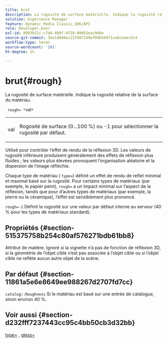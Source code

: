 ```yaml
---
title: brut
description: La rugosité de surface matérielle. Indique la rugosité relative de la surface du matériau.
solution: Experience Manager
feature: Dynamic Media Classic,SDK/API
role: Developer,User
exl-id: 8903b51c-c7d4-460f-8f28-00053eac9d6e
source-git-commit: 3be1d948ac22f907169ef09b509f1cebceaec5c4
workflow-type: tm+mt
source-wordcount: '181'
ht-degree: 1%

---
```


# brut{#rough}

La rugosité de surface matérielle. Indique la rugosité relative de la surface du matériau.

` rough= *`val`*`

<table id="simpletable_432E33EC87144AC7A2A8D9406F862708"> 
 <tr class="strow"> 
  <td class="stentry"> <p> <span class="varname"> val </span> </p> </td> 
  <td class="stentry"> <p>Rogosité de surface (0...100 %) ou -1 pour sélectionner la rugosité par défaut. </p> </td> 
 </tr> 
</table>

Utilisé pour contrôler l’effet de rendu de la réflexion 3D. Les valeurs de rugosité inférieure produisent généralement des effets de réflexion plus fluides ; les valeurs plus élevées provoquent l’organisation aléatoire et la dispersion de l’image réfléchie.

Chaque type de matériau ( `type=`) définit un effet de rendu de reflet minimal et maximal basé sur la rugosité. Pour certains types de matériaux (par exemple, le papier peint), `rough=` a un impact minimal sur l’aspect de la réflexion, tandis que pour d’autres types de matériaux (par exemple, la pierre ou la céramique), l’effet est sensiblement plus prononcé.

`rough=-1` Définit la rugosité sur une valeur par défaut interne au serveur (40 % pour les types de matériaux standard).

## Propriétés {#section-515375758b254c80af576271bdb61bb8}

Attribut de matière. Ignoré si la vignette n’a pas de fonction de réflexion 3D, si la géométrie de l’objet cible n’est pas associée à l’objet cible ou si l’objet cible ne reflète aucun autre objet de la scène.

## Par défaut {#section-11861a5e6e8649ee988267d2707fd7cc}

`catalog::Roughness` Si le matériau est basé sur une entrée de catalogue, sinon environ 40 %.

## Voir aussi {#section-d232fff7237443cc95c4bb50cb3d32bb}

[type=](../../../../../ir-api/http-protocol/image-rendering-api-ref/c-ir-http-protocol-ref/c-ir-http-protocol-command-reference/r-ir-http-type.md#reference-128c7de89e2d46838019b560f3f84a35) , [gless=](../../../../../ir-api/http-protocol/image-rendering-api-ref/c-ir-http-protocol-ref/c-ir-http-protocol-command-reference/r-ir-http-gloss.md#reference-325aef2ee51e4e1584a06047427340ca)
